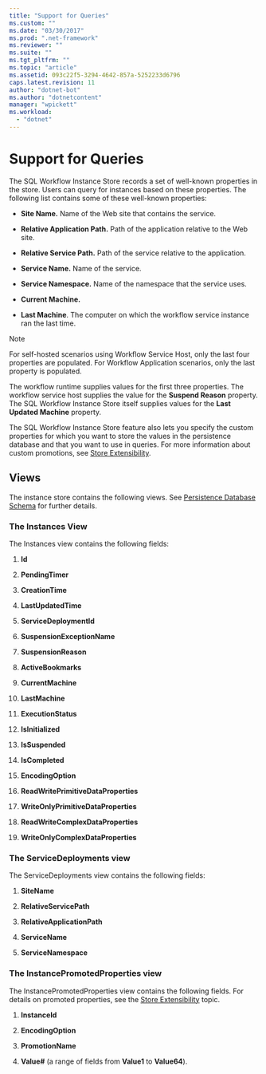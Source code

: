 ```yaml
---
title: "Support for Queries"
ms.custom: ""
ms.date: "03/30/2017"
ms.prod: ".net-framework"
ms.reviewer: ""
ms.suite: ""
ms.tgt_pltfrm: ""
ms.topic: "article"
ms.assetid: 093c22f5-3294-4642-857a-5252233d6796
caps.latest.revision: 11
author: "dotnet-bot"
ms.author: "dotnetcontent"
manager: "wpickett"
ms.workload: 
  - "dotnet"
---
```

# Support for Queries
The SQL Workflow Instance Store records a set of well-known properties in the store. Users can query for instances based on these properties. The following list contains some of these well-known properties:  
  
-   **Site Name.** Name of the Web site that contains the service.  
  
-   **Relative Application Path.** Path of the application relative to the Web site.  
  
-   **Relative Service Path.** Path of the service relative to the application.  
  
-   **Service Name.** Name of the service.  
  
-   **Service Namespace.** Name of the namespace that the service uses.  
  
-   **Current Machine.**  
  
-   **Last Machine**. The computer on which the workflow service instance ran the last time.  
  
> [!NOTE]
>  For self-hosted scenarios using Workflow Service Host, only the last four properties are populated. For Workflow Application scenarios, only the last property is populated.  
  
 The workflow runtime supplies values for the first three properties. The workflow service host supplies the value for the **Suspend Reason** property. The SQL Workflow Instance Store itself supplies values for the **Last Updated Machine** property.  
  
 The SQL Workflow Instance Store feature also lets you specify the custom properties for which you want to store the values in the persistence database and that you want to use in queries. For more information about custom promotions, see [Store Extensibility](../../../docs/framework/windows-workflow-foundation/store-extensibility.md).  
  
## Views  
 The instance store contains the following views. See [Persistence Database Schema](../../../docs/framework/windows-workflow-foundation/persistence-database-schema.md) for further details.  
  
### The Instances View  
 The Instances view contains the following fields:  
  
1.  **Id**  
  
2.  **PendingTimer**  
  
3.  **CreationTime**  
  
4.  **LastUpdatedTime**  
  
5.  **ServiceDeploymentId**  
  
6.  **SuspensionExceptionName**  
  
7.  **SuspensionReason**  
  
8.  **ActiveBookmarks**  
  
9. **CurrentMachine**  
  
10. **LastMachine**  
  
11. **ExecutionStatus**  
  
12. **IsInitialized**  
  
13. **IsSuspended**  
  
14. **IsCompleted**  
  
15. **EncodingOption**  
  
16. **ReadWritePrimitiveDataProperties**  
  
17. **WriteOnlyPrimitiveDataProperties**  
  
18. **ReadWriteComplexDataProperties**  
  
19. **WriteOnlyComplexDataProperties**  
  
### The ServiceDeployments view  
 The ServiceDeployments view contains the following fields:  
  
1.  **SiteName**  
  
2.  **RelativeServicePath**  
  
3.  **RelativeApplicationPath**  
  
4.  **ServiceName**  
  
5.  **ServiceNamespace**  
  
### The InstancePromotedProperties view  
 The InstancePromotedProperties view contains the following fields. For details on promoted properties, see the [Store Extensibility](../../../docs/framework/windows-workflow-foundation/store-extensibility.md) topic.  
  
1.  **InstanceId**  
  
2.  **EncodingOption**  
  
3.  **PromotionName**  
  
4.  **Value#** (a range of fields from **Value1** to **Value64**).
